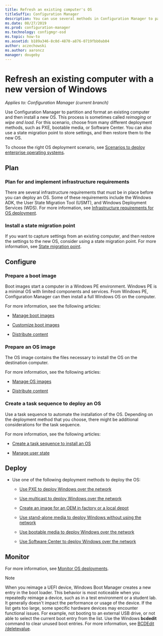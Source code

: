 ```yaml
---
title: Refresh an existing computer's OS
titleSuffix: Configuration Manager
description: You can use several methods in Configuration Manager to partition and format an existing computer and install a new OS on the computer.
ms.date: 08/27/2019
ms.prod: configuration-manager
ms.technology: configmgr-osd
ms.topic: how-to
ms.assetid: b189a346-8c0d-4870-a876-0719fbb0ab04
author: aczechowski
ms.author: aaroncz
manager: dougeby
---
```


# Refresh an existing computer with a new version of Windows

*Applies to: Configuration Manager (current branch)*

Use Configuration Manager to partition and format an existing computer and then install a new OS. This process is sometimes called *reimaging* or *wipe and load*. For this scenario, choose from many different deployment methods, such as PXE, bootable media, or Software Center. You can also use a state migration point to store settings, and then restore them to the new OS.

To choose the right OS deployment scenario, see [Scenarios to deploy enterprise operating systems](scenarios-to-deploy-enterprise-operating-systems.md).  

## <a name="BKMK_Plan"></a> Plan  

### Plan for and implement infrastructure requirements

There are several infrastructure requirements that must be in place before you can deploy an OS. Some of these requirements include the Windows ADK, the User State Migration Tool (USMT), and Windows Deployment Services (WDS). For more information, see [Infrastructure requirements for OS deployment](../plan-design/infrastructure-requirements-for-operating-system-deployment.md).  

### Install a state migration point

If you want to capture settings from an existing computer, and then restore the settings to the new OS, consider using a state migration point. For more information, see [State migration point](../get-started/prepare-site-system-roles-for-operating-system-deployments.md#BKMK_StateMigrationPoints).  

## <a name="BKMK_Configure"></a> Configure  

### Prepare a boot image

Boot images start a computer in a Windows PE environment. Windows PE is a minimal OS with limited components and services. From Windows PE, Configuration Manager can then install a full Windows OS on the computer.

For more information, see the following articles:

- [Manage boot images](../get-started/manage-boot-images.md)

- [Customize boot images](../get-started/customize-boot-images.md)

- [Distribute content](../../core/servers/deploy/configure/deploy-and-manage-content.md#bkmk_distribute)

### Prepare an OS image

The OS image contains the files necessary to install the OS on the destination computer.

For more information, see the following articles:

- [Manage OS images](../get-started/manage-operating-system-images.md)

- [Distribute content](../../core/servers/deploy/configure/deploy-and-manage-content.md#bkmk_distribute)

### Create a task sequence to deploy an OS

Use a task sequence to automate the installation of the OS. Depending on the deployment method that you choose, there might be additional considerations for the task sequence.

For more information, see the following articles:

- [Create a task sequence to install an OS](create-a-task-sequence-to-install-an-operating-system.md)

- [Manage user state](../get-started/manage-user-state.md)

## <a name="BKMK_Deploy"></a> Deploy

- Use one of the following deployment methods to deploy the OS:  

  - [Use PXE to deploy Windows over the network](use-pxe-to-deploy-windows-over-the-network.md)  

  - [Use multicast to deploy Windows over the network](use-multicast-to-deploy-windows-over-the-network.md)  

  - [Create an image for an OEM in factory or a local depot](create-an-image-for-an-oem-in-factory-or-a-local-depot.md)  

  - [Use stand-alone media to deploy Windows without using the network](use-stand-alone-media-to-deploy-windows-without-using-the-network.md)  

  - [Use bootable media to deploy Windows over the network](use-bootable-media-to-deploy-windows-over-the-network.md)  

  - [Use Software Center to deploy Windows over the network](use-software-center-to-deploy-windows-over-the-network.md)  

## Monitor  

For more information, see [Monitor OS deployments](monitor-operating-system-deployments.md).  

> [!Note]
> When you reimage a UEFI device, Windows Boot Manager creates a new entry in the boot loader. This behavior is most noticeable when you repeatedly reimage a device, such as in a test environment or a student lab. It generally doesn't impact the performance or usage of the device. If the list gets too large, some specific hardware devices may encounter functional issues. For example, not booting to an external USB drive, or not able to select the current boot entry from the list. Use the Windows **bcdedit** command to clear unused boot entries. For more information, see [BCDEdit /deletevalue](https://docs.microsoft.com/windows-hardware/drivers/devtest/bcdedit--deletevalue).<!-- 2841926 -->
